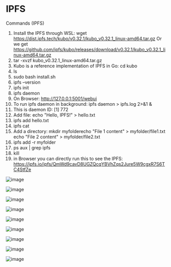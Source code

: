   # IPFS
   Commands (IPFS)
1.	Install the IPFS through WSL: wget https://dist.ipfs.tech/kubo/v0.32.1/kubo_v0.32.1_linux-amd64.tar.gz Or 
    we get https://github.com/ipfs/kubo/releases/download/v0.32.1/kubo_v0.32.1_linux-amd64.tar.gz
2.	tar -xvzf kubo_v0.32.1_linux-amd64.tar.gz
3.	Kubo is a reference implementation of IPFS in Go: cd kubo 
4.	ls
5.	sudo bash install.sh
6.	ipfs –version
7.	ipfs init
8.	ipfs daemon
9.	On Browser: http://127.0.0.1:5001/webui
10.	To run ipfs daemon in background: ipfs daemon > ipfs.log 2>&1 &
11.	This is daemon ID: [1] 772
12.	Add file: echo "Hello, IPFS!" > hello.txt
13.	ipfs add hello.txt
14.	ipfs cat <CID>
15.	Add a directory: mkdir myfolderecho "File 1 content" > myfolder/file1.txt echo "File 2 content" > myfolder/file2.txt
16.	ipfs add -r myfolder
17.	ps aux | grep ipfs
18.	kill <PID>
19.	in Browser you can directly run this to see the IPFS: https://ipfs.io/ipfs/QmWd9cavD8UGZQcqYBVhZqs2Jure5W9cgxR7S6TC4StfZe

![image](https://github.com/user-attachments/assets/4217e874-aa2c-4cda-9983-cf8432160d5f)

![image](https://github.com/user-attachments/assets/6870ad98-bfa7-47b8-8d2a-c0acfd10fbba)

![image](https://github.com/user-attachments/assets/4cdab6f1-71ca-450e-9428-09b0e321f414)

![image](https://github.com/user-attachments/assets/101d2722-0f4a-4c90-99eb-8fc8cfcc6aa4)

![image](https://github.com/user-attachments/assets/cdc76fac-cabd-4c61-b1cf-85ef0c659bf4)

![image](https://github.com/user-attachments/assets/1351ecc6-7780-4a6a-8340-e7ba68be63b6)

![image](https://github.com/user-attachments/assets/796f39be-a326-48c0-86e3-5660c688ee2d)

![image](https://github.com/user-attachments/assets/1b503390-116b-4159-81dc-ecc0359ed65d)

![image](https://github.com/user-attachments/assets/8519edd2-22d7-4b9a-9b48-b6efc63228cc)







